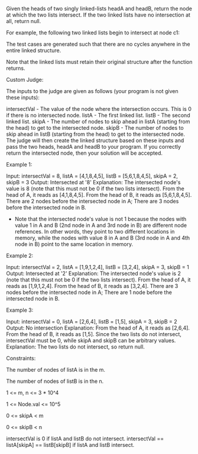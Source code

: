 Given the heads of two singly linked-lists headA and headB, return the node at which the two lists intersect. If the two linked lists have no intersection at all, return null.

For example, the following two linked lists begin to intersect at node c1:


The test cases are generated such that there are no cycles anywhere in the entire linked structure.

Note that the linked lists must retain their original structure after the function returns.

Custom Judge:

The inputs to the judge are given as follows (your program is not given these inputs):

intersectVal - The value of the node where the intersection occurs. This is 0 if there is no intersected node.
listA - The first linked list.
listB - The second linked list.
skipA - The number of nodes to skip ahead in listA (starting from the head) to get to the intersected node.
skipB - The number of nodes to skip ahead in listB (starting from the head) to get to the intersected node.
The judge will then create the linked structure based on these inputs and pass the two heads, headA and headB to your program. If you correctly return the intersected node, then your solution will be accepted.


Example 1:

Input: intersectVal = 8, listA = [4,1,8,4,5], listB = [5,6,1,8,4,5], skipA = 2, skipB = 3
Output: Intersected at '8'
Explanation: The intersected node's value is 8 (note that this must not be 0 if the two lists intersect).
From the head of A, it reads as [4,1,8,4,5]. From the head of B, it reads as [5,6,1,8,4,5]. There are 2 nodes before the intersected node in A; There are 3 nodes before the intersected node in B.
- Note that the intersected node's value is not 1 because the nodes with value 1 in A and B (2nd node in A and 3rd node in B) are different node references. In other words, they point to two different locations in memory, while the nodes with value 8 in A and B (3rd node in A and 4th node in B) point to the same location in memory.


Example 2:

Input: intersectVal = 2, listA = [1,9,1,2,4], listB = [3,2,4], skipA = 3, skipB = 1
Output: Intersected at '2'
Explanation: The intersected node's value is 2 (note that this must not be 0 if the two lists intersect).
From the head of A, it reads as [1,9,1,2,4]. From the head of B, it reads as [3,2,4]. There are 3 nodes before the intersected node in A; There are 1 node before the intersected node in B.


Example 3:

Input: intersectVal = 0, listA = [2,6,4], listB = [1,5], skipA = 3, skipB = 2
Output: No intersection
Explanation: From the head of A, it reads as [2,6,4]. From the head of B, it reads as [1,5]. Since the two lists do not intersect, intersectVal must be 0, while skipA and skipB can be arbitrary values.
Explanation: The two lists do not intersect, so return null.


Constraints:

The number of nodes of listA is in the m.

The number of nodes of listB is in the n.

1 <= m, n <= 3 * 10^4

1 <= Node.val <= 10^5

0 <= skipA < m

0 <= skipB < n

intersectVal is 0 if listA and listB do not intersect.
intersectVal == listA[skipA] == listB[skipB] if listA and listB intersect.
